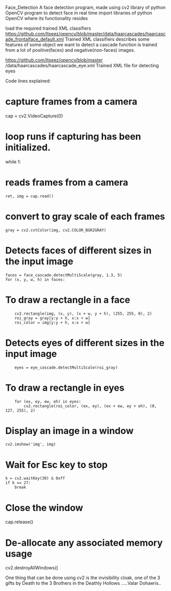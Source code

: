 Face_Detection
A face detection program, made using cv2 library of python
OpenCV program to detect face in real time import libraries of python OpenCV where its functionality resides 

load the required trained XML classifiers https://github.com/Itseez/opencv/blob/master/data/haarcascades/haarcascade_frontalface_default.xml 
Trained XML classifiers describes some features of some object we want to detect a cascade function is trained from a lot of positive(faces) and negative(non-faces) images. 

https://github.com/Itseez/opencv/blob/master /data/haarcascades/haarcascade_eye.xml Trained XML file for detecting eyes 


Code lines explained:

# capture frames from a camera 
cap = cv2.VideoCapture(0)

# loop runs if capturing has been initialized. 
while 1:
# reads frames from a camera 
    ret, img = cap.read()
# convert to gray scale of each frames 
    gray = cv2.cvtColor(img, cv2.COLOR_BGR2GRAY)
# Detects faces of different sizes in the input image 
    faces = face_cascade.detectMultiScale(gray, 1.3, 5)
    for (x, y, w, h) in faces:
# To draw a rectangle in a face  
        cv2.rectangle(img, (x, y), (x + w, y + h), (255, 255, 0), 2)
        roi_gray = gray[y:y + h, x:x + w]
        roi_color = img[y:y + h, x:x + w]
 # Detects eyes of different sizes in the input image 
        eyes = eye_cascade.detectMultiScale(roi_gray)
 # To draw a rectangle in eyes
        for (ex, ey, ew, eh) in eyes:
            cv2.rectangle(roi_color, (ex, ey), (ex + ew, ey + eh), (0, 127, 255), 2)
 # Display an image in a window 
    cv2.imshow('img', img)
 # Wait for Esc key to stop 
    k = cv2.waitKey(30) & 0xff
    if k == 27:
        break

# Close the window 
cap.release()

# De-allocate any associated memory usage 
cv2.destroyAllWindows()

One thing that can be done using cv2 is the invisibility cloak, one of the 3 gifts by Death to the 3 Brothers in the Deathly Hollows .....Valar Dohaeris..
